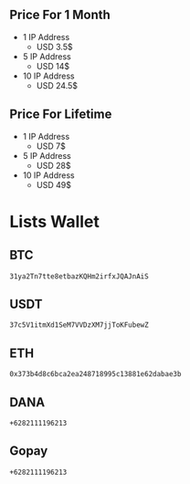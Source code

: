 ## Price For 1 Month
* 1 IP Address
  + USD 3.5$
* 5 IP Address
  + USD 14$
* 10 IP Address
  + USD 24.5$
## Price For Lifetime
* 1 IP Address
  + USD 7$
* 5 IP Address
  + USD 28$
* 10 IP Address
  + USD 49$

# Lists Wallet
## BTC
```
31ya2Tn7tte8etbazKQHm2irfxJQAJnAiS
```

## USDT
```
37c5V1itmXd1SeM7VVDzXM7jjToKFubewZ
```

## ETH
```
0x373b4d8c6bca2ea248718995c13881e62dabae3b
```

## DANA
```
+6282111196213
```

## Gopay
```
+6282111196213
```
